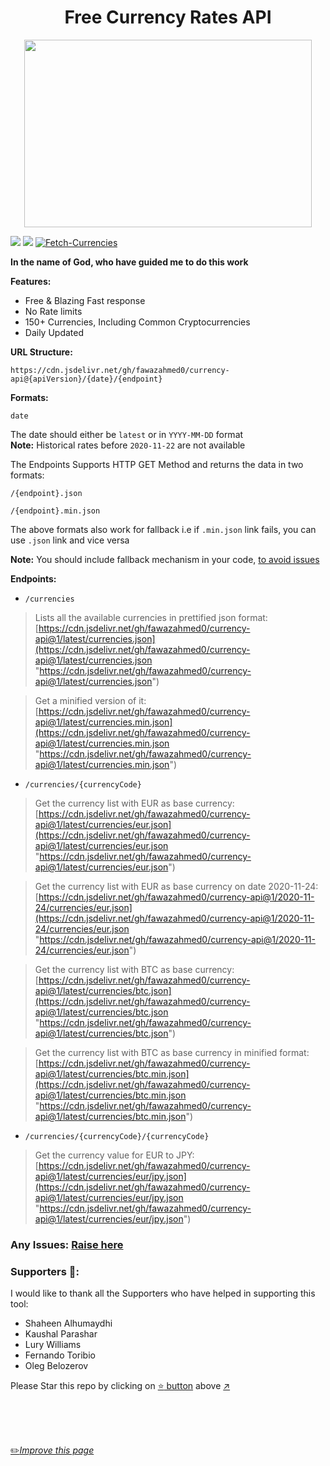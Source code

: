 <h1 align="center">Free Currency Rates API</h1>

<p align="center">
  <img width="460" height="300" src="https://github.com/fawazahmed0/currency-api/raw/1/money.jpg">
</p>

[![](https://data.jsdelivr.com/v1/package/gh/fawazahmed0/currency-api/badge)](https://www.jsdelivr.com/package/gh/fawazahmed0/currency-api)
[![](https://data.jsdelivr.com/v1/package/gh/fawazahmed0/currency-api/badge/rank)](https://www.jsdelivr.com/package/gh/fawazahmed0/currency-api)
[![Fetch-Currencies](https://github.com/fawazahmed0/currency-api/actions/workflows/run.yml/badge.svg)](https://github.com/fawazahmed0/currency-api/actions/workflows/run.yml)


**In the name of God, who have guided me to do this work**


**Features:**
- Free & Blazing Fast response
- No Rate limits
- 150+ Currencies, Including Common Cryptocurrencies
- Daily Updated


**URL Structure:**

`https://cdn.jsdelivr.net/gh/fawazahmed0/currency-api@{apiVersion}/{date}/{endpoint}`

**Formats:**

`date`

The date should either be `latest` or in `YYYY-MM-DD` format <br>
**Note:** Historical rates before `2020-11-22` are not available

The Endpoints Supports HTTP GET Method and returns the data in two formats:

`/{endpoint}.json`

`/{endpoint}.min.json`

The above formats also work for fallback i.e if `.min.json` link fails, you can use `.json` link and vice versa

**Note:** You should include fallback mechanism in your code, [to avoid issues](https://github.com/fawazahmed0/currency-api/issues/32#issuecomment-985308286)

**Endpoints:**

- `/currencies`<br>
> Lists all the available currencies in prettified json format:<br>
 [https://cdn.jsdelivr.net/gh/fawazahmed0/currency-api@1/latest/currencies.json](https://cdn.jsdelivr.net/gh/fawazahmed0/currency-api@1/latest/currencies.json "https://cdn.jsdelivr.net/gh/fawazahmed0/currency-api@1/latest/currencies.json") <br>

> Get a minified version of it:<br>
[https://cdn.jsdelivr.net/gh/fawazahmed0/currency-api@1/latest/currencies.min.json](https://cdn.jsdelivr.net/gh/fawazahmed0/currency-api@1/latest/currencies.min.json "https://cdn.jsdelivr.net/gh/fawazahmed0/currency-api@1/latest/currencies.min.json")

- `/currencies/{currencyCode}`<br>
> Get the currency list with EUR as base currency:<br>
[https://cdn.jsdelivr.net/gh/fawazahmed0/currency-api@1/latest/currencies/eur.json](https://cdn.jsdelivr.net/gh/fawazahmed0/currency-api@1/latest/currencies/eur.json "https://cdn.jsdelivr.net/gh/fawazahmed0/currency-api@1/latest/currencies/eur.json") <br>

> Get the currency list with EUR as base currency on date 2020-11-24:<br>
[https://cdn.jsdelivr.net/gh/fawazahmed0/currency-api@1/2020-11-24/currencies/eur.json](https://cdn.jsdelivr.net/gh/fawazahmed0/currency-api@1/2020-11-24/currencies/eur.json "https://cdn.jsdelivr.net/gh/fawazahmed0/currency-api@1/2020-11-24/currencies/eur.json") <br>

> Get the currency list with BTC as base currency:<br>
[https://cdn.jsdelivr.net/gh/fawazahmed0/currency-api@1/latest/currencies/btc.json](https://cdn.jsdelivr.net/gh/fawazahmed0/currency-api@1/latest/currencies/btc.json "https://cdn.jsdelivr.net/gh/fawazahmed0/currency-api@1/latest/currencies/btc.json") <br>

> Get the currency list with BTC as base currency in minified format:<br>
[https://cdn.jsdelivr.net/gh/fawazahmed0/currency-api@1/latest/currencies/btc.min.json](https://cdn.jsdelivr.net/gh/fawazahmed0/currency-api@1/latest/currencies/btc.min.json "https://cdn.jsdelivr.net/gh/fawazahmed0/currency-api@1/latest/currencies/btc.min.json") <br>

- `/currencies/{currencyCode}/{currencyCode}` <br>
> Get the currency value for EUR to JPY:<br>
[https://cdn.jsdelivr.net/gh/fawazahmed0/currency-api@1/latest/currencies/eur/jpy.json](https://cdn.jsdelivr.net/gh/fawazahmed0/currency-api@1/latest/currencies/eur/jpy.json "https://cdn.jsdelivr.net/gh/fawazahmed0/currency-api@1/latest/currencies/eur/jpy.json")


### Any Issues: [Raise here](https://github.com/fawazahmed0/currency-api/issues/new "Raise here")

### Supporters 🎉:
I would like to thank all the Supporters who have helped in supporting this tool:<br>

- Shaheen Alhumaydhi 
- Kaushal Parashar
- Lury Williams
- Fernando Toribio
- Oleg Belozerov


Please Star this repo by clicking on [:star: button](#) above [:arrow_upper_right:](#)

<br>
<br>
<br>

[:pencil2:*Improve this page*](https://github.com/fawazahmed0/currency-api/edit/1/README.md)

